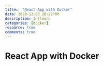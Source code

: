 ```yaml
---
title:  "React App with Docker"
date: 2020-12-03 20:22:00
description: Inflearn
categories: [docker]
resource: true
comments: true
---
```


# React App with Docker
